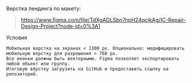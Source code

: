 Верстка лендинга по макету:
>https://www.figma.com/file/TdXgADLSbn7npH24qcjkAg/IC-Repair-Design-Project?node-id=0%3A1

Условия

    Мобильная верстка на экранах < 1300 px. Опционально: модифицировать мобильную верстку для разрешения > 768 px.
    Все иконки должны быть векторными. Figma позволяет экспортировать любой объект или группу.
    Итоговую вёрстку загрузить на GitHub и предоставить ссылку на репозиторий.